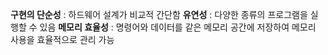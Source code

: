 **구현의 단순성** : 하드웨어 설계가 비교적 간단함
**유연성** : 다양한 종류의 프로그램을 실행할 수 있음
**메모리 효율성** : 명령어와 데이터를 같은 메모리 공간에 저장하여 메모리 사용을 효율적으로 관리 가능

